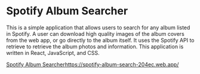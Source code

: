 # Spotify Album Searcher

This is a simple application that allows users to search for any album listed in Spotify. A user can download high quality images of the album covers from the web app, or go directly to the album itself. It uses the Spotify API to retrieve to retrieve the album photos and information. This application is written in React, JavaScript, and CSS.

[Spotify Album Searcher](https://spotify-album-search-204ec.web.app/)https://spotify-album-search-204ec.web.app/


